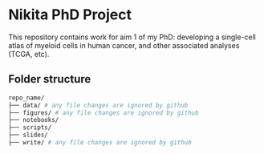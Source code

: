 # Nikita PhD Project

This repository contains work for aim 1 of my PhD: developing a single-cell atlas of myeloid cells in human cancer, and other associated analyses (TCGA, etc). 


## Folder structure

```bash
repo_name/
├── data/ # any file changes are ignored by github
├── figures/ # any file changes are ignored by github
├── notebooks/
├── scripts/
├── slides/
├── write/ # any file changes are ignored by github
```


